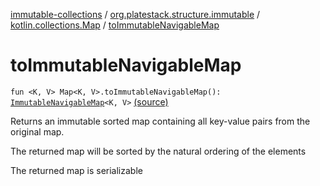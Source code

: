[immutable-collections](../../index.md) / [org.platestack.structure.immutable](../index.md) / [kotlin.collections.Map](index.md) / [toImmutableNavigableMap](.)

# toImmutableNavigableMap

`fun <K, V> Map<K, V>.toImmutableNavigableMap(): `[`ImmutableNavigableMap`](../-immutable-navigable-map/index.md)`<K, V>` [(source)](https://github.com/PlateStack/immutable-collections/blob/v0.1.0-alpha/src/main/kotlin/org/platestack/structure/immutable/ImmutableMaps.kt#L277)

Returns an immutable sorted map containing all key-value pairs from the original map.

The returned map will be sorted by the natural ordering of the elements

The returned map is serializable

